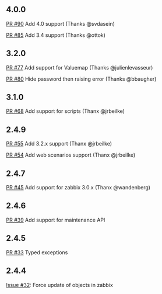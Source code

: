## 4.0.0

[PR #90](https://github.com/express42/zabbixapi/pull/90) Add 4.0 support (Thanks @svdasein)

[PR #85](https://github.com/express42/zabbixapi/pull/85) Add 3.4 support (Thanks @ottok)

## 3.2.0

[PR #77](https://github.com/express42/zabbixapi/pull/77) Add support for Valuemap (Thanks @julienlevasseur)

[PR #80](https://github.com/express42/zabbixapi/pull/80) Hide password then raising error (Thanks @bbaugher)

## 3.1.0

[PR #68](https://github.com/express42/zabbixapi/pull/68) Add support for scripts (Thanx @jrbeilke)

## 2.4.9

[PR #55](https://github.com/express42/zabbixapi/pull/55) Add 3.2.x support (Thanx @jrbeilke)

[PR #54](https://github.com/express42/zabbixapi/pull/54) Add web scenarios support (Thanx @jrbeilke)


## 2.4.7

[PR #45](https://github.com/express42/zabbixapi/pull/45) Add support for zabbix 3.0.x (Thanx @wandenberg)

## 2.4.6

[PR #39](https://github.com/express42/zabbixapi/issues/39) Add support for maintenance API

## 2.4.5

[PR #33](https://github.com/express42/zabbixapi/issues/33) Typed exceptions

## 2.4.4

[Issue #32](https://github.com/express42/zabbixapi/issues/32): Force update of objects in zabbix
